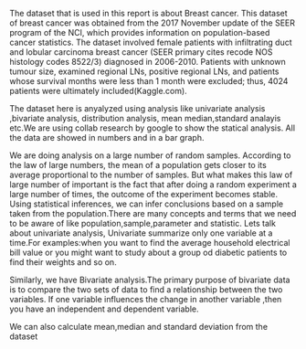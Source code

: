 The dataset that is used in this report is about Breast cancer. This dataset of breast cancer was obtained from the 2017 November update of the SEER 
program of the NCI, which provides information on population-based cancer statistics. The dataset involved female patients 
with infiltrating duct and lobular carcinoma breast cancer (SEER primary cites recode NOS histology codes 8522/3) diagnosed 
in 2006-2010. Patients with unknown tumour size, examined regional LNs, positive regional LNs, and patients whose survival 
months were less than 1 month were excluded; thus, 4024 patients were ultimately included(Kaggle.com).

The dataset here is anyalyzed using analysis like univariate analysis ,bivariate analysis, distribution analysis, mean 
median,standard analayis etc.We are using collab research by google to show the statical analysis. All the data are showed in 
numbers and in a bar graph.


 We are doing analysis on a large number of random samples. According to the law of large numbers, the mean of a population gets closer to its average proportional to the 
number of samples. But what makes this law of large number of important is the fact that after doing a random experiment a 
large number of times, the outcome of the experiment becomes stable.
Using statistical inferences, we can infer conclusions based on a sample taken from the population.There are many
concepts and terms that we need to be aware of like population,sample,parameter and statistic. 
Lets talk about univariate analysis, Univariate summarize only one variable at a time.For examples:when you want to find 
the average household electrical bill value or you might want to study about a group od diabetic patients to find their 
weights and so on.

Similarly, we have Bivariate 
analysis.The primary purpose of 
bivariate data is to compare the 
two sets of data to find a 
relationship between the two 
variables. If one variable 
influences the change in another 
variable ,then you have an 
independent and dependent 
variable.

We can also calculate mean,median and standard deviation from the dataset
